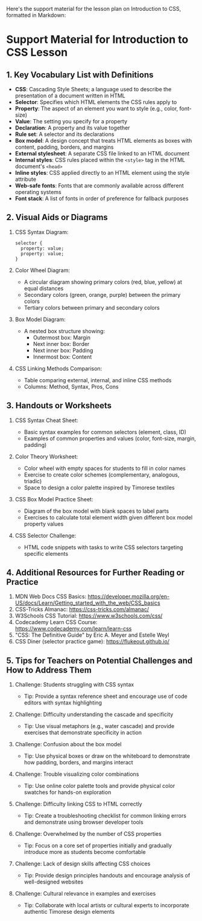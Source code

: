 Here's the support material for the lesson plan on Introduction to CSS, formatted in Markdown:

# Support Material for Introduction to CSS Lesson

## 1. Key Vocabulary List with Definitions

- **CSS**: Cascading Style Sheets; a language used to describe the presentation of a document written in HTML
- **Selector**: Specifies which HTML elements the CSS rules apply to
- **Property**: The aspect of an element you want to style (e.g., color, font-size)
- **Value**: The setting you specify for a property
- **Declaration**: A property and its value together
- **Rule set**: A selector and its declarations
- **Box model**: A design concept that treats HTML elements as boxes with content, padding, borders, and margins
- **External stylesheet**: A separate CSS file linked to an HTML document
- **Internal styles**: CSS rules placed within the `<style>` tag in the HTML document's `<head>`
- **Inline styles**: CSS applied directly to an HTML element using the style attribute
- **Web-safe fonts**: Fonts that are commonly available across different operating systems
- **Font stack**: A list of fonts in order of preference for fallback purposes

## 2. Visual Aids or Diagrams

1. CSS Syntax Diagram:
   ```
   selector {
     property: value;
     property: value;
   }
   ```

2. Color Wheel Diagram:
   - A circular diagram showing primary colors (red, blue, yellow) at equal distances
   - Secondary colors (green, orange, purple) between the primary colors
   - Tertiary colors between primary and secondary colors

3. Box Model Diagram:
   - A nested box structure showing:
     - Outermost box: Margin
     - Next inner box: Border
     - Next inner box: Padding
     - Innermost box: Content

4. CSS Linking Methods Comparison:
   - Table comparing external, internal, and inline CSS methods
   - Columns: Method, Syntax, Pros, Cons

## 3. Handouts or Worksheets

1. CSS Syntax Cheat Sheet:
   - Basic syntax examples for common selectors (element, class, ID)
   - Examples of common properties and values (color, font-size, margin, padding)

2. Color Theory Worksheet:
   - Color wheel with empty spaces for students to fill in color names
   - Exercise to create color schemes (complementary, analogous, triadic)
   - Space to design a color palette inspired by Timorese textiles

3. CSS Box Model Practice Sheet:
   - Diagram of the box model with blank spaces to label parts
   - Exercises to calculate total element width given different box model property values

4. CSS Selector Challenge:
   - HTML code snippets with tasks to write CSS selectors targeting specific elements

## 4. Additional Resources for Further Reading or Practice

1. MDN Web Docs CSS Basics: https://developer.mozilla.org/en-US/docs/Learn/Getting_started_with_the_web/CSS_basics
2. CSS-Tricks Almanac: https://css-tricks.com/almanac/
3. W3Schools CSS Tutorial: https://www.w3schools.com/css/
4. Codecademy Learn CSS Course: https://www.codecademy.com/learn/learn-css
5. "CSS: The Definitive Guide" by Eric A. Meyer and Estelle Weyl
6. CSS Diner (selector practice game): https://flukeout.github.io/

## 5. Tips for Teachers on Potential Challenges and How to Address Them

1. Challenge: Students struggling with CSS syntax
   - Tip: Provide a syntax reference sheet and encourage use of code editors with syntax highlighting

2. Challenge: Difficulty understanding the cascade and specificity
   - Tip: Use visual metaphors (e.g., water cascade) and provide exercises that demonstrate specificity in action

3. Challenge: Confusion about the box model
   - Tip: Use physical boxes or draw on the whiteboard to demonstrate how padding, borders, and margins interact

4. Challenge: Trouble visualizing color combinations
   - Tip: Use online color palette tools and provide physical color swatches for hands-on exploration

5. Challenge: Difficulty linking CSS to HTML correctly
   - Tip: Create a troubleshooting checklist for common linking errors and demonstrate using browser developer tools

6. Challenge: Overwhelmed by the number of CSS properties
   - Tip: Focus on a core set of properties initially and gradually introduce more as students become comfortable

7. Challenge: Lack of design skills affecting CSS choices
   - Tip: Provide design principles handouts and encourage analysis of well-designed websites

8. Challenge: Cultural relevance in examples and exercises
   - Tip: Collaborate with local artists or cultural experts to incorporate authentic Timorese design elements